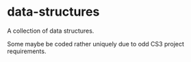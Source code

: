 # data-structures

A collection of data structures.

Some maybe be coded rather uniquely due to odd CS3 project requirements.
